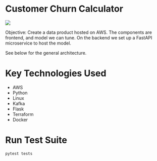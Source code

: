 # Customer Churn Calculator
<img src="https://img.shields.io/badge/Project%20Status%20-Work%20in%20Progress-green"></img>

Objective: 
Create a data product hosted on AWS. The components are frontend, and model we can tune. On the backend we set up a FastAPI microservice to host the model. 



See below for the general architecture. 

# Key Technologies Used
* AWS 
* Python 
* Linux
* Kafka
* Flask 
* Terraform 
* Docker


# Run Test Suite

`pytest tests`
